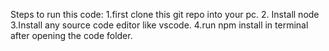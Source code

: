 Steps to run this code:
1.first clone this git repo into your pc.
2. Install node 
3.Install any source code editor like vscode.
4.run npm install in terminal after opening the code folder.
